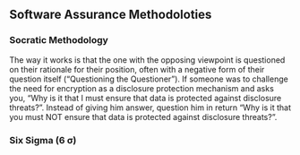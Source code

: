 ## Software Assurance Methodoloties

### Socratic Methodology
The way it works is that the one with the opposing viewpoint is questioned on their rationale for their position, often with a negative form of their question itself (“Questioning the Questioner”).
If someone was to challenge the need for encryption as a disclosure protection mechanism and asks you, “Why is it that I must ensure that data is protected against disclosure threats?”. Instead of giving him answer, question him in return “Why is it that you must NOT ensure that data is protected against disclosure threats?”.

### Six Sigma (6 σ)

<!--stackedit_data:
eyJoaXN0b3J5IjpbMTY3MzY1NDgyNywtNjk4NTY2MDI5XX0=
-->